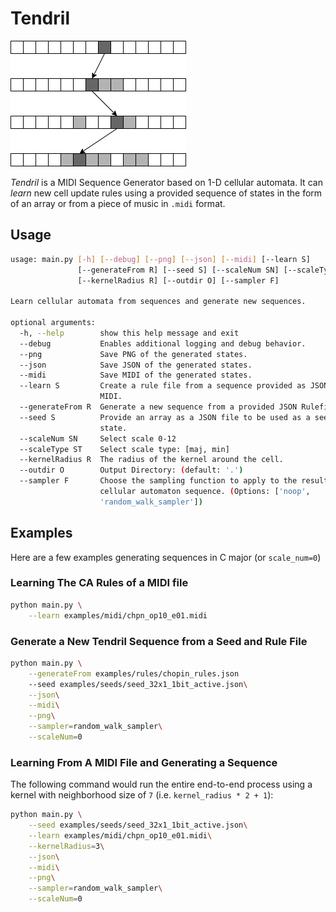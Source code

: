 # Tendril

![tendril-algo](docs/tendril.png)

_Tendril_ is a MIDI Sequence Generator based on 1-D cellular automata. It can _learn_ new cell update rules using a provided sequence of states in the form of an array or from a piece of music in `.midi` format.

## Usage

```bash
usage: main.py [-h] [--debug] [--png] [--json] [--midi] [--learn S]
               [--generateFrom R] [--seed S] [--scaleNum SN] [--scaleType ST]
               [--kernelRadius R] [--outdir O] [--sampler F]

Learn cellular automata from sequences and generate new sequences.

optional arguments:
  -h, --help        show this help message and exit
  --debug           Enables additional logging and debug behavior.
  --png             Save PNG of the generated states.
  --json            Save JSON of the generated states.
  --midi            Save MIDI of the generated states.
  --learn S         Create a rule file from a sequence provided as JSON or
                    MIDI.
  --generateFrom R  Generate a new sequence from a provided JSON Rulefile.
  --seed S          Provide an array as a JSON file to be used as a seed
                    state.
  --scaleNum SN     Select scale 0-12
  --scaleType ST    Select scale type: [maj, min]
  --kernelRadius R  The radius of the kernel around the cell.
  --outdir O        Output Directory: (default: '.')
  --sampler F       Choose the sampling function to apply to the resulting
                    cellular automaton sequence. (Options: ['noop',
                    'random_walk_sampler'])
```

## Examples

Here are a few examples generating sequences in C major (or `scale_num=0`)

### Learning The CA Rules of a MIDI file

```bash
python main.py \
    --learn examples/midi/chpn_op10_e01.midi
```

### Generate a New Tendril Sequence from a Seed and Rule File

```bash
python main.py \
    --generateFrom examples/rules/chopin_rules.json
    --seed examples/seeds/seed_32x1_1bit_active.json\
    --json\
    --midi\
    --png\
    --sampler=random_walk_sampler\
    --scaleNum=0
```

### Learning From A MIDI File and Generating a Sequence

The following command would run the entire end-to-end process using a kernel with neighborhood size of `7` (i.e. `kernel_radius * 2 + 1`):

```bash
python main.py \
    --seed examples/seeds/seed_32x1_1bit_active.json\
    --learn examples/midi/chpn_op10_e01.midi\
    --kernelRadius=3\
    --json\
    --midi\
    --png\
    --sampler=random_walk_sampler\
    --scaleNum=0
```
